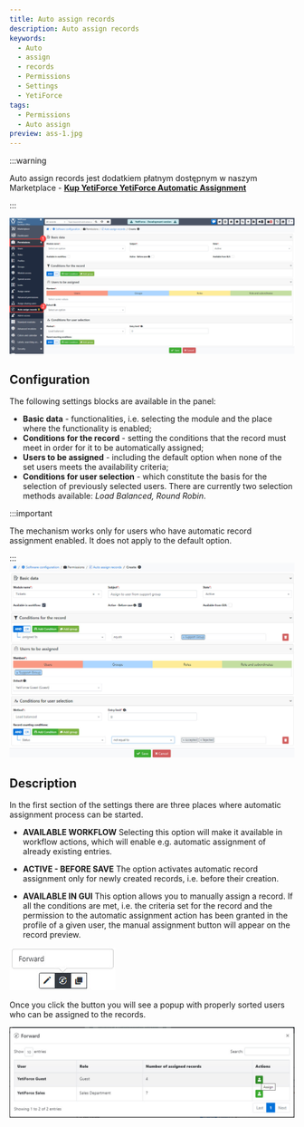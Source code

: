 ```yaml
---
title: Auto assign records
description: Auto assign records
keywords:
  - Auto
  - assign
  - records
  - Permissions
  - Settings
  - YetiForce
tags:
  - Permissions
  - Auto assign
preview: ass-1.jpg
---
```


:::warning

Auto assign records jest dodatkiem płatnym dostępnym w naszym Marketplace - [**Kup YetiForce YetiForce Automatic Assignment**](https://yetiforce.com/en/yetiforce-automatic-assignment)

:::

![ass-1.jpg](ass-1.jpg)

## Configuration

The following settings blocks are available in the panel:

- **Basic data** - functionalities, i.e. selecting the module and the place where the functionality is enabled;
- **Conditions for the record** - setting the conditions that the record must meet in order for it to be automatically assigned;
- **Users to be assigned** - including the default option when none of the set users meets the availability criteria;
- **Conditions for user selection** - which constitute the basis for the selection of previously selected users. There are currently two selection methods available: _Load Balanced, Round Robin_.

:::important

The mechanism works only for users who have automatic record assignment enabled. It does not apply to the default option.

:::
![ass-2.jpg](ass-2.jpg)

## Description

In the first section of the settings there are three places where automatic assignment process can be started.

- **AVAILABLE WORKFLOW** Selecting this option will make it available in workflow actions, which will enable e.g. automatic assignment of already existing entries.

- **ACTIVE - BEFORE SAVE** The option activates automatic record assignment only for newly created records, i.e. before their creation.

- **AVAILABLE IN GUI** This option allows you to manually assign a record. If all the conditions are met, i.e. the criteria set for the record and the permission to the automatic assignment action has been granted in the profile of a given user, the manual assignment button will appear on the record preview.

![ass-3.jpg](ass-3.jpg)

Once you click the button you will see a popup with properly sorted users who can be assigned to the records.

![ass-4.jpg](ass-4.jpg)
